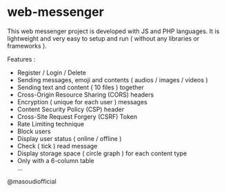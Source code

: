 # web-messenger  
This web messenger project is developed with JS and PHP languages. It is lightweight and very easy to setup and run ( without any libraries or frameworks ).  

Features :  

- Register / Login / Delete  
- Sending messages, emoji and contents ( audios / images / videos )  
- Sending text and content ( 10 files ) together  
- Cross-Origin Resource Sharing (CORS) headers  
- Encryption ( unique for each user ) messages  
- Content Security Policy (CSP) header  
- Cross-Site Request Forgery (CSRF) Token  
- Rate Limiting technique  
- Block users  
- Display user status ( online / offline )  
- Check ( tick ) read message   
- Display storage space ( circle graph ) for each content type  
- Only with a 6-column table  
...  

@masoudiofficial
